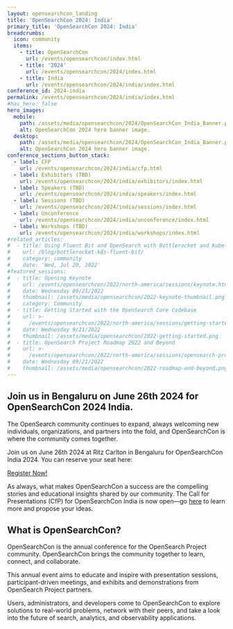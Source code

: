 ```yaml
---
layout: opensearchcon_landing
title: 'OpenSearchCon 2024: India'
primary_title: 'OpenSearchCon 2024: India'
breadcrumbs:
  icon: community
  items:
    - title: OpenSearchCon
      url: /events/opensearchcon/index.html
    - title: '2024'
      url: /events/opensearchcon/2024/index.html
    - title: India
      url: /events/opensearchcon/2024/india/index.html
conference_id: 2024-india
permalink: /events/opensearchcon/2024/india/index.html
#has_hero: false
hero_images:
  mobile:
    path: /assets/media/opensearchcon/2024/OpenSearchCon_India_Banner.png
    alt: OpenSearchCon 2024 hero banner image.
  desktop:
    path: /assets/media/opensearchcon/2024/OpenSearchCon_India_Banner.png
    alt: OpenSearchCon 2024 hero banner image.
conference_sections_button_stack:
  - label: CFP
    url: /events/opensearchcon/2024/india/cfp.html
  - label: Exhibitors (TBD)
    url: /events/opensearchcon/2024/india/exhibitors/index.html
  - label: Speakers (TBD)
    url: /events/opensearchcon/2024/india/speakers/index.html
  - label: Sessions (TBD)
    url: /events/opensearchcon/2024/india/sessions/index.html
  - label: Unconference
    url: /events/opensearchcon/2024/india/unconference/index.html
  - label: Workshops (TBD)
    url: /events/opensearchcon/2024/india/workshops/index.html
#related_articles:
#  - title: Using Fluent Bit and OpenSearch with Bottlerocket and Kubelet logs
#    url: /blog/bottlerocket-k8s-fluent-bit/
#    category: community
#    date: 'Wed, Jul 20, 2022'
#featured_sessions:
#  - title: Opening Keynote
#    url: /events/opensearchcon/2022/north-america/sessions/keynote.html
#    date: Wednesday 09/21/2022
#    thumbnail: /assets/media/opensearchcon/2022-keynote-thumbnail.png
#    category: Community
#  - title: Getting Started with the OpenSearch Core Codebase
#    url: >-
#      /events/opensearchcon/2022/north-america/sessions/getting-started-with-opensearch-core-codebase.html
#    date: Wednesday 9/21/2022
#    thumbnail: /assets/media/opensearchcon/2022-getting-started.png
#  - title: OpenSearch Project Roadmap 2022 and Beyond
#    url: >-
#      /events/opensearchcon/2022/north-america/sessions/opensearch-project-roadmap-2022-and-beyond.html
#    date: Wednesday 09/21/2022
#    thumbnail: /assets/media/opensearchcon/2022-roadmap-and-beyond.png
---
```


## Join us in Bengaluru on June 26th 2024 for OpenSearchCon 2024 India.

The OpenSearch community continues to expand, always welcoming new individuals, organizations, and partners into the fold, and OpenSearchCon is where the community comes together.

Join us on June 26th 2024 at Ritz Carlton in Bengaluru for OpenSearchCon India 2024. You can reserve your seat here:
<div class="redesign-button-pair--wrapper">
            <div class="redesign-button--wrapper redesign-button--wrapper__text-only__dark">
                <a href="/events/opensearchcon/2024/india/register.html" class="redesign-button--anchor">
                    Register Now!
                </a>
            </div>
</div>

As always, what makes OpenSearchCon a success are the compelling stories and educational insights shared by our community. The Call for Presentations (CfP) for OpenSearchCon India is now open—go [here](/events/opensearchcon/2024/india/cfp.html) to learn more and propose your ideas.

## What is OpenSearchCon?
OpenSearchCon is the annual conference for the OpenSearch Project community. OpenSearchCon brings the community together to learn, connect, and collaborate.

This annual event aims to educate and inspire with presentation sessions, participant-driven meetings, and exhibits and demonstrations from OpenSearch Project partners.

Users, administrators, and developers come to OpenSearchCon to explore solutions to real-world problems, network with their peers, and take a look into the future of search, analytics, and observability applications.